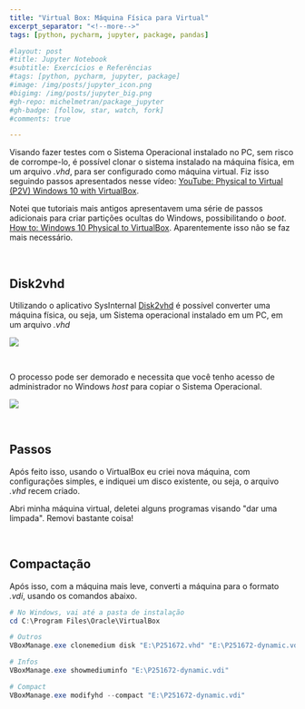```yaml
---
title: "Virtual Box: Máquina Física para Virtual"
excerpt_separator: "<!--more-->"
tags: [python, pycharm, jupyter, package, pandas]

#layout: post
#title: Jupyter Notebook
#subtitle: Exercícios e Referências
#tags: [python, pycharm, jupyter, package]
#image: /img/posts/jupyter_icon.png
#bigimg: /img/posts/jupyter_big.png
#gh-repo: michelmetran/package_jupyter
#gh-badge: [follow, star, watch, fork]
#comments: true

---
```


Visando fazer testes com o Sistema Operacional instalado no PC, sem risco de corrompe-lo, é possível clonar o sistema instalado na máquina física, em um arquivo *.vhd*, para ser configurado como máquina virtual. Fiz isso seguindo passos apresentados nesse vídeo: [YouTube: Physical to Virtual (P2V) Windows 10 with VirtualBox](https://www.youtube.com/watch?v=6wVJUimaq2U).

Notei que tutoriais mais antigos apresentavem uma série de passos adicionais para criar partições ocultas do Windows, possibilitando o *boot*.
[How to: Windows 10 Physical to VirtualBox](https://community.spiceworks.com/how_to/148559-windows-10-physical-to-virtualbox). Aparentemente isso não se faz mais necessário.

<br>

## Disk2vhd

Utilizando o aplicativo SysInternal [Disk2vhd](https://docs.microsoft.com/pt-br/sysinternals/downloads/disk2vhd) é possível converter uma máquina física, ou seja, um Sistema operacional instalado em um PC, em um arquivo *.vhd*

![](https://i.imgur.com/ThhnTUx.png)

<br>

O processo pode ser demorado e necessita que você tenho acesso de administrador no Windows *host* para copiar o Sistema Operacional.

![](https://i.imgur.com/wYFBMNE.png)

<br>

## Passos

Após feito isso, usando o VirtualBox eu criei nova máquina, com configurações simples, e indiquei um disco existente, ou seja, o arquivo *.vhd* recem criado.

Abri minha máquina virtual, deletei alguns programas visando "dar uma limpada". Removi bastante coisa!

<br>

## Compactação

Após isso, com a máquina mais leve, converti a máquina para o formato *.vdi*, usando os comandos abaixo.

```powershell
# No Windows, vai até a pasta de instalação
cd C:\Program Files\Oracle\VirtualBox

# Outros
VBoxManage.exe clonemedium disk "E:\P251672.vhd" "E:\P251672-dynamic.vdi" --variant Standard --format vdi

# Infos
VBoxManage.exe showmediuminfo "E:\P251672-dynamic.vdi"

# Compact
VBoxManage.exe modifyhd --compact "E:\P251672-dynamic.vdi"
```
